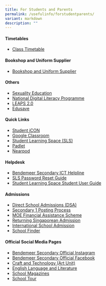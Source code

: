 ```yaml
---
title: For Students and Parents
permalink: /usefulinfo/forstudentparents/
variant: markdown
description: ""
---
```

#### Timetables

* [Class Timetable](https://www.bendemeersec.moe.edu.sg/for-parents/class-timetable/)

#### Bookshop and Uniform Supplier
* [Bookshop and Uniform Supplier](https://www.bendemeersec.moe.edu.sg/for-parents/sec1-registration/sale-uniform-and-books/)

#### Others

* [Sexuality Education](https://www.moe.gov.sg/education-in-sg/our-programmes/sexuality-education/scope-and-teaching-approach)
* [National Digital Literacy Programme](https://www.bendemeersec.moe.edu.sg/key-programmes/ndlp/purchasepld/)
* [LEAPS 2.0](https://www.moe.gov.sg/education-in-sg/our-programmes/cca/leaps2-0)
* [Edusave](https://www.moe.gov.sg/financial-matters/edusave-account)

#### Quick Links

* [Student iCON](https://workspace.google.com/dashboard)
* [Google Classroom](https://classroom.google.com)
* [Student Learning Space (SLS)](https://vle.learning.moe.edu.sg/login)
* [Padlet](https://bendemeersecondary.padlet.org)
* [Nearpod](https://nearpod.com/)

#### Helpdesk

* [Bendemeer Secondary ICT Helpline](https://go.gov.sg/bdms-icthelp)
* [SLS Password Reset Guide](https://www.learning.moe.edu.sg/login-troubleshooting/authentication/reset-sls-password-student/)
* [Student Learning Space Student User Guide](https://www.learning.moe.edu.sg/student-user-guide/index)

#### Admissions

* [Direct School Admissions (DSA)](https://www.moe.gov.sg/secondary/dsa)
* [Secondary 1 Posting Process](https://www.moe.gov.sg/secondary/s1-posting)
* [MOE Financial Assistance Scheme](https://www.moe.gov.sg/financial-matters/financial-assistance)
* [Returning Singaporean Admission](https://www.moe.gov.sg/returning-singaporeans)
* [International School Admission](https://www.moe.gov.sg/international-students)
* [School Finder](https://www.moe.gov.sg/schoolfinder)


#### Official Social Media Pages

* <a href="https://www.instagram.com/bendemeer_secondary_official" target="_blank">Bendemeer Secondary Official Instagram</a>
* <a href="https://www.facebook.com/BendemeerSecondaryOfficial" target="_blank">Bendemeer Secondary Official Facebook</a>
* <a href="https://www.instagram.com/bendemeer_art" target="_blank">Craft and Technology (Art Unit)</a>
* <a href="https://www.instagram.com/bdmseldept" target="_blank">English Language and Literature</a>
* <a href="https://www.bendemeersec.moe.edu.sg/for-parents/sch-magazines" target="_blank">School Magazines</a>
* <a href="https://www.bendemeersec.moe.edu.sg/about-us/bendemeer-school-tour" target="_blank">School Tour</a>